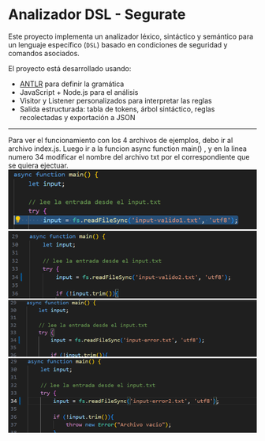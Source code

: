 # Analizador DSL - Segurate

Este proyecto implementa un analizador léxico, sintáctico y semántico para un lenguaje específico (`DSL`) basado en condiciones de seguridad y comandos asociados.

El proyecto está desarrollado usando:
- [ANTLR](https://www.antlr.org/ ) para definir la gramática
- JavaScript + Node.js para el análisis
- Visitor y Listener personalizados para interpretar las reglas
- Salida estructurada: tabla de tokens, árbol sintáctico, reglas recolectadas y exportación a JSON

---
Para ver el funcionamiento con los 4 archivos de ejemplos, debo ir al archivo index.js. Luego ir a la funcion async function main() , y en la linea numero 34 modificar el nombre del archivo txt por el correspondiente que se quiera ejectuar. 
![alt text](image.png)
![alt text](image-1.png)
![alt text](image-2.png)
![alt text](image-3.png)
